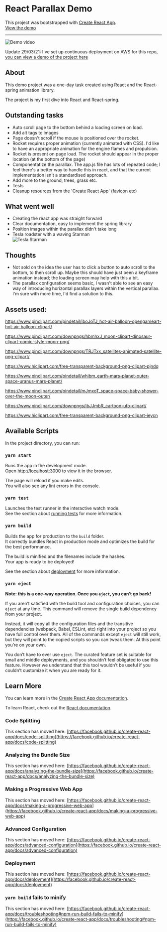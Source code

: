 
# React Parallax Demo

This project was bootstrapped with [Create React App](https://github.com/facebook/create-react-app).
<br>
[View the demo](https://main.d1kog8bxt84qnp.amplifyapp.com)
<hr>

![Demo video](https://i.ibb.co/HPq239q/rocket2.gif)


Update 29/03/21: I've set up continuous deployment on AWS for this repo,
 [you can view a demo of the project here](https://main.d1kog8bxt84qnp.amplifyapp.com)

## About

This demo project was a one-day task created using React and the React-spring animation library.

The project is my first dive into React and React-spring.

  

## Outstanding tasks

-   Auto scroll page to the bottom behind a loading screen on load.
-   Add alt tags to images
-   Page doesn't scroll if the mouse is positioned over the rocket.
-   Rocket requires proper animation (currently animated with CSS). I'd like to have an appropriate animation for the engine flames and propulsion.
-   Rocket is present on page load. The rocket should appear in the proper location (at the bottom of the page)
-   Componentatize the parallax. The app.js file has lots of repeated code; I feel there's a better way to handle this in react, and that the current           implementation isn't a standardised approach.
-   Add more to the ground, trees, grass etc.
-   Tests
-   Cleanup resources from the 'Create React App' (favicon etc)


## What went well

-   Creating the react app was straight forward
-   Clear documentation, easy to implement the spring library
-   Position images within the parallax didn't take long
-   Tesla roadster with a waving Starman <br>
![Tesla Starman](https://i.ibb.co/0ngfwdT/tesla.png)
  

## Thoughts

-   Not sold on the idea the user has to click a button to auto scroll to the bottom, to then scroll up. Maybe this should have just been a keyframe animation instead; the loading screen may help with this a bit.
-   The parallax configuration seems basic, I wasn't able to see an easy way of introducing horizontal parallax layers within the vertical parallax. I'm sure with more time, I'd find a solution to this.

  

## Assets used:

https://www.pinclipart.com/pindetail/iboJoTJ_hot-air-balloon-opengameart-hot-air-balloon-clipart/

https://www.pinclipart.com/downpngs/hbmhxJ_moon-clipart-dinosaur-clipart-comic-style-moon-png/

https://www.pinclipart.com/downpngs/TRJTxx_satellites-animated-satellite-png-clipart/

https://www.hiclipart.com/free-transparent-background-png-clipart-pjndq

https://www.pinclipart.com/pindetail/whibm_earth-mars-planet-outer-space-uranus-mars-planet/

https://www.pinclipart.com/pindetail/mJmxoT_space-space-baby-shower-over-the-moon-outer/

https://www.pinclipart.com/downpngs/ibJJmbR_cartoon-ufo-clipart/

https://www.hiclipart.com/free-transparent-background-png-clipart-ieycn



## Available Scripts

In the project directory, you can run:

### `yarn start`

Runs the app in the development mode.\
Open [http://localhost:3000](http://localhost:3000) to view it in the browser.

The page will reload if you make edits.\
You will also see any lint errors in the console.

### `yarn test`

Launches the test runner in the interactive watch mode.\
See the section about [running tests](https://facebook.github.io/create-react-app/docs/running-tests) for more information.

### `yarn build`

Builds the app for production to the `build` folder.\
It correctly bundles React in production mode and optimizes the build for the best performance.

The build is minified and the filenames include the hashes.\
Your app is ready to be deployed!

See the section about [deployment](https://facebook.github.io/create-react-app/docs/deployment) for more information.

### `yarn eject`

**Note: this is a one-way operation. Once you `eject`, you can’t go back!**

If you aren’t satisfied with the build tool and configuration choices, you can `eject` at any time. This command will remove the single build dependency from your project.

Instead, it will copy all the configuration files and the transitive dependencies (webpack, Babel, ESLint, etc) right into your project so you have full control over them. All of the commands except `eject` will still work, but they will point to the copied scripts so you can tweak them. At this point you’re on your own.

You don’t have to ever use `eject`. The curated feature set is suitable for small and middle deployments, and you shouldn’t feel obligated to use this feature. However we understand that this tool wouldn’t be useful if you couldn’t customize it when you are ready for it.

## Learn More

You can learn more in the [Create React App documentation](https://facebook.github.io/create-react-app/docs/getting-started).

To learn React, check out the [React documentation](https://reactjs.org/).

### Code Splitting

This section has moved here: [https://facebook.github.io/create-react-app/docs/code-splitting](https://facebook.github.io/create-react-app/docs/code-splitting)

### Analyzing the Bundle Size

This section has moved here: [https://facebook.github.io/create-react-app/docs/analyzing-the-bundle-size](https://facebook.github.io/create-react-app/docs/analyzing-the-bundle-size)

### Making a Progressive Web App

This section has moved here: [https://facebook.github.io/create-react-app/docs/making-a-progressive-web-app](https://facebook.github.io/create-react-app/docs/making-a-progressive-web-app)

### Advanced Configuration

This section has moved here: [https://facebook.github.io/create-react-app/docs/advanced-configuration](https://facebook.github.io/create-react-app/docs/advanced-configuration)

### Deployment

This section has moved here: [https://facebook.github.io/create-react-app/docs/deployment](https://facebook.github.io/create-react-app/docs/deployment)

### `yarn build` fails to minify

This section has moved here: [https://facebook.github.io/create-react-app/docs/troubleshooting#npm-run-build-fails-to-minify](https://facebook.github.io/create-react-app/docs/troubleshooting#npm-run-build-fails-to-minify)
